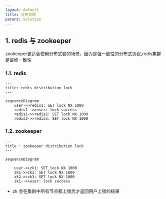 ```yaml
---
layout: default
title: 分布式锁
parent: Solution
---
```


## 1. redis 与 zookeeper

zookeeper更适合使用分布式锁的场景，因为是强一致性的分布式协议,redis集群是最终一致性

### 1.1. redis

```mermaid
---
title: redis distribution lock
---

sequenceDiagram
    user->>redis1: SET lock NX 1000
    redis1-->>user: lock success
    redis1->>redis2: SET lock NX 1000
    redis2->>redis3: SET lock NX 1000
```

### 1.2. zookeeper

```mermaid
---
title : zookeeper distribution lock
---

sequenceDiagram
    
    user->>zk1: SET lock NX 1000 
    zk1->>zk2: SET lock NX 1000
    zk2->>zk3: SET lock NX 1000
    zk1-->>user: lock success

```

- zk 会在集群中所有节点都上锁后才返回用户上锁的结果